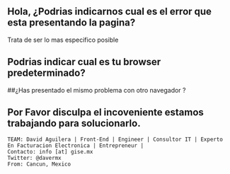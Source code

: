 ## Hola, ¿Podrias indicarnos cual es el error que esta presentando la pagina?
Trata de ser lo mas especifico posible

## Podrias indicar cual es tu browser predeterminado?


##¿Has presentado el mismo problema con otro navegador ?


## Por Favor disculpa el incoveniente estamos trabajando para solucionarlo.



  
	TEAM: David Aguilera | Front-End | Engineer | Consultor IT | Experto En Facturacion Electronica | Entrepreneur | 	
	Contacto: info [at] gise.mx
	Twitter: @davermx
	From: Cancun, Mexico
